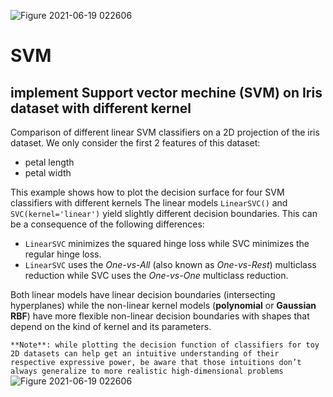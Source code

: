 ![Figure 2021-06-19 022606](https://user-images.githubusercontent.com/86122475/122619553-8c4b5480-d045-11eb-9243-a451af0d7265.png)
# SVM
## implement Support vector mechine (SVM) on Iris dataset with different kernel
Comparison of different linear SVM classifiers on a 2D projection of the iris dataset. We only consider the first 2 features of this dataset:

- petal length
- petal width

This example shows how to plot the decision surface for four SVM classifiers with different kernels
The linear models `LinearSVC()` and `SVC(kernel='linear')` yield slightly different decision boundaries. This can be a consequence of the following differences:

- `LinearSVC` minimizes the squared hinge loss while SVC minimizes the regular hinge loss.
- `LinearSVC` uses the _One-vs-All_ (also known as _One-vs-Rest_) multiclass reduction while SVC uses the _One-vs-One_ multiclass reduction.

Both linear models have linear decision boundaries (intersecting hyperplanes) while the non-linear kernel models (**polynomial** or **Gaussian RBF**) have more flexible non-linear decision boundaries with shapes that depend on the kind of kernel and its parameters.

```**Note**: while plotting the decision function of classifiers for toy 2D datasets can help get an intuitive understanding of their respective expressive power, be aware that those intuitions don’t always generalize to more realistic high-dimensional problems ```
                      ![Figure 2021-06-19 022606](https://user-images.githubusercontent.com/86122475/122619402-37a7d980-d045-11eb-95f4-c4128ff9e0b2.png)
